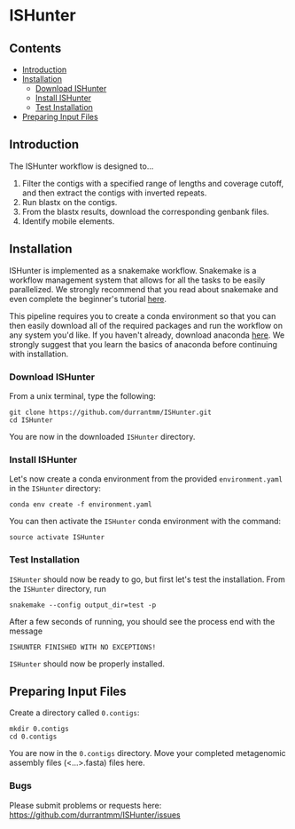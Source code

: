 # ISHunter

## Contents
* [Introduction](#introduction)
* [Installation](#installation)
	* [Download ISHunter](#download-ishunter)
	* [Install ISHunter](#install-ishunter)
	* [Test Installation](#test-installation)
* [Preparing Input Files](#preparing-input-files)

## Introduction
The ISHunter workflow is designed to...
1. Filter the contigs with a specified range of lengths and coverage cutoff, and then extract the contigs with inverted repeats.
2. Run blastx on the contigs.
3. From the blastx results, download the corresponding genbank files.
4. Identify mobile elements.

## Installation
ISHunter is implemented as a snakemake workflow. Snakemake is a workflow management system that allows for all the tasks to be easily parallelized. We strongly recommend that you read about snakemake and even complete the beginner's tutorial [here](https://snakemake.readthedocs.io/en/stable/).

This pipeline requires you to create a conda environment so that you can then easily download all of the required packages and run the workflow on any system you'd like. If you haven't already, download anaconda [here](https://www.continuum.io/downloads). We strongly suggest that you learn the basics of anaconda before continuing with installation.

### Download ISHunter
From a unix terminal, type the following:

~~~~
git clone https://github.com/durrantmm/ISHunter.git
cd ISHunter
~~~~

You are now in the downloaded `ISHunter` directory.

### Install ISHunter
Let's now create a conda environment from the provided `environment.yaml` in the `ISHunter` directory:

~~~~
conda env create -f environment.yaml
~~~~

You can then activate the `ISHunter` conda environment with the command:

~~~~
source activate ISHunter
~~~~

### Test Installation
`ISHunter` should now be ready to go, but first let's test the installation.
From the `ISHunter` directory, run

~~~~
snakemake --config output_dir=test -p
~~~~

After a few seconds of running, you should see the process end with the message

~~~~
ISHUNTER FINISHED WITH NO EXCEPTIONS!
~~~~

`ISHunter` should now be properly installed.

## Preparing Input Files
Create a directory called `0.contigs`:

~~~~
mkdir 0.contigs
cd 0.contigs
~~~~

You are now in the `0.contigs` directory. Move your completed metagenomic assembly files (<...>.fasta) files here. 

### Bugs
Please submit problems or requests here: https://github.com/durrantmm/ISHunter/issues
